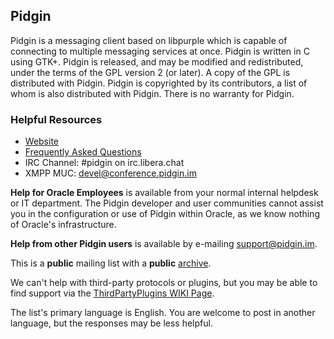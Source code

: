 ## Pidgin

Pidgin is a messaging client based on libpurple which is capable of connecting to multiple messaging services at once.  Pidgin is written in C using GTK+.  Pidgin is released, and may be modified and redistributed,  under the terms of the GPL version 2 (or later).  A copy of the GPL is distributed with Pidgin.  Pidgin is copyrighted by its contributors, a list of whom is also distributed with Pidgin.  There is no warranty for Pidgin.

### Helpful Resources

 * [Website](https://pidgin.im)
 * [Frequently Asked Questions](https://developer.pidgin.im/wiki/FAQ)
 * IRC Channel: #pidgin on irc.libera.chat
 * XMPP MUC: devel@conference.pidgin.im

**Help for Oracle Employees** is available from your normal internal helpdesk or IT department. The Pidgin developer and user communities cannot assist you in the configuration or use of Pidgin within Oracle, as we know nothing of Oracle's infrastructure.

**Help from other Pidgin users** is available by e-mailing [support@pidgin.im](mailto:support@pidgin.im).

This is a **public** mailing list with a **public** [archive](https://pidgin.im/pipermail/support/).

We can't help with third-party protocols or plugins, but you may be able to find support via the [ThirdPartyPlugins WIKI Page](https://developer.pidgin.im/wiki/ThirdPartyPlugins).

The list's primary language is English.  You are welcome to post in another language, but the responses may be less helpful.
